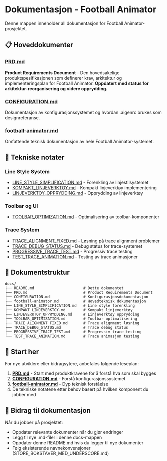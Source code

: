 # Dokumentasjon - Football Animator

Denne mappen inneholder all dokumentasjon for Football Animator-prosjektet.

## 📋 Hoveddokumenter

### [PRD.md](./PRD.md)
**Product Requirements Document** - Den hovedsakelige produktspesifikasjonen som definerer krav, arkitektur og implementeringsplan for Football Animator. **Oppdatert med status for arkitektur-reorganisering og videre opprydding.**

### [CONFIGURATION.md](./CONFIGURATION.md)
Dokumentasjon av konfigurasjonssystemet og hvordan .aigenrc brukes som designreferanse.

### [football-animator.md](./football-animator.md)
Omfattende teknisk dokumentasjon av hele Football Animator-systemet.

## 🔧 Tekniske notater

### Line Style System
- [LINE_STYLE_SIMPLIFICATION.md](./LINE_STYLE_SIMPLIFICATION.md) - Forenkling av linjestilsystemet
- [KOMPAKT_LINJEVERKTOY.md](./KOMPAKT_LINJEVERKTOY.md) - Kompakt linjeverktøy implementering
- [LINJEVERKTOY_OPPRYDDING.md](./LINJEVERKTOY_OPPRYDDING.md) - Opprydding av linjeverktøy

### Toolbar og UI
- [TOOLBAR_OPTIMIZATION.md](./TOOLBAR_OPTIMIZATION.md) - Optimalisering av toolbar-komponenter

### Trace System
- [TRACE_ALIGNMENT_FIXED.md](./TRACE_ALIGNMENT_FIXED.md) - Løsning på trace alignment problemer
- [TRACE_DEBUG_STATUS.md](./TRACE_DEBUG_STATUS.md) - Debug status for trace-systemet
- [PROGRESSIVE_TRACE_TEST.md](./PROGRESSIVE_TRACE_TEST.md) - Progressiv trace testing
- [TEST_TRACE_ANIMATION.md](./TEST_TRACE_ANIMATION.md) - Testing av trace animasjoner

## 📁 Dokumentstruktur

```
docs/
├── README.md                      # Dette dokumentet
├── PRD.md                         # Product Requirements Document
├── CONFIGURATION.md               # Konfigurasjonsdokumentasjon
├── football-animator.md           # Hovedteknisk dokumentasjon
├── LINE_STYLE_SIMPLIFICATION.md   # Line style forenkling
├── KOMPAKT_LINJEVERKTOY.md        # Kompakt linjeverktøy
├── LINJEVERKTOY_OPPRYDDING.md     # Linjeverktøy opprydding
├── TOOLBAR_OPTIMIZATION.md        # Toolbar optimalisering
├── TRACE_ALIGNMENT_FIXED.md       # Trace alignment løsning
├── TRACE_DEBUG_STATUS.md          # Trace debug status
├── PROGRESSIVE_TRACE_TEST.md      # Progressiv trace testing
└── TEST_TRACE_ANIMATION.md        # Trace animasjon testing
```

## 🚀 Start her

For nye utviklere eller bidragsytere, anbefales følgende leseplan:

1. **[PRD.md](./PRD.md)** - Start med produktkravene for å forstå hva som skal bygges
2. **[CONFIGURATION.md](./CONFIGURATION.md)** - Forstå konfigurasjonssystemet
3. **[football-animator.md](./football-animator.md)** - Dyp teknisk forståelse
4. De tekniske notatene etter behov basert på hvilken komponent du jobber med

## 📝 Bidrag til dokumentasjon

Når du jobber på prosjektet:
- Oppdater relevante dokumenter når du gjør endringer
- Legg til nye .md-filer i denne docs-mappen
- Oppdater denne README.md hvis du legger til nye dokumenter
- Følg eksisterende navnekonvensjoner (STORE_BOKSTAVER_MED_UNDERSCORE.md)
